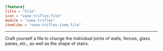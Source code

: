 ```toml
[feature]
title = "File"
icon = "vane-trifles:file"
module = "vane-trifles"
itemlike = "vane-trifles:item_file"
```
---
Craft yourself a file to change the individual joints of walls, fences, glass panes, etc., as well as the shape of stairs.

